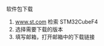 软件包下载

1. www.st.com 检索 STM32CubeF4
2. 选择需要下载的版本
3. 填写邮箱，打开邮箱中的下载链接

[1]: https://github.com/STMicroelectronics/STM32CubeF4	"STM32CubeF4 Github下载地址"



